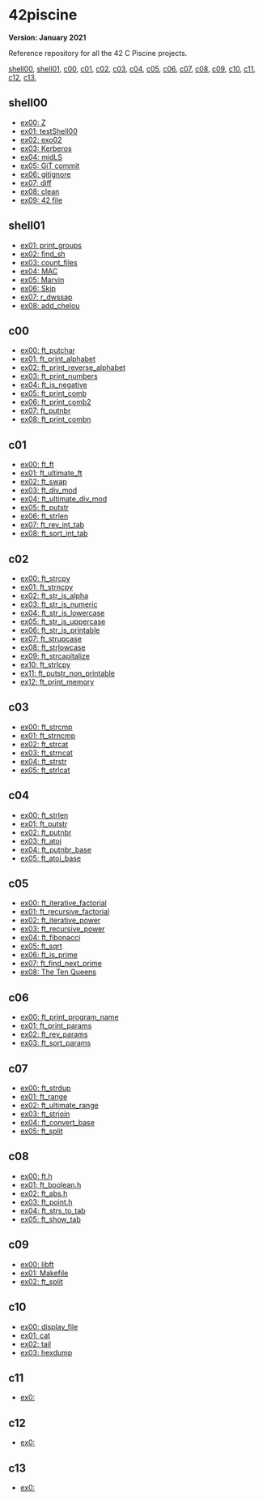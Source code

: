 # 42piscine

**Version: January 2021**

Reference repository for all the 42 C Piscine projects.

[shell00](#shell00),
[shell01](#shell01),
[c00](#c00),
[c01](#c01),
[c02](#c02),
[c03](#c03),
[c04](#c04),
[c05](#c05),
[c06](#c06),
[c07](#c07),
[c08](#c08),
[c09](#c09),
[c10](#c10),
[c11](#c11),
[c12](#c12),
[c13](#c13),

## shell00

- [ex00: Z](/shell00/ex00/z)
- [ex01: testShell00](/shell00/ex01/)
- [ex02: exo02](/shell00/ex02/)
- [ex03: Kerberos](/shell00/ex03/klist.txt)
- [ex04: midLS](/shell00/ex04/midLS)
- [ex05: GiT commit](/shell00/ex05/git_commit.sh)
- [ex06: gitignore](/shell00/ex06/git_ignore.sh)
- [ex07: diff](/shell00/ex07/b)
- [ex08: clean](/shell00/ex08/clean)
- [ex09: 42 file](/shell00/ex09/ft_magic)

## shell01

- [ex01: print_groups](/shell01/ex01/print_groups.sh)
- [ex02: find_sh](/shell01/ex02/find_sh.sh)
- [ex03: count_files](/shell01/ex03/count_files.sh)
- [ex04: MAC](/shell01/ex04/MAC.sh)
- [ex05: Marvin](/shell01/ex05/)
- [ex06: Skip](/shell01/ex06/skip.sh)
- [ex07: r_dwssap](/shell01/ex07/r_dwssap.sh)
- [ex08: add_chelou](/shell01/ex08/add_chelou.sh)

## c00

- [ex00: ft_putchar](/c00/ex00/ft_putchar.c)
- [ex01: ft_print_alphabet](/c00/ex01/ft_print_alphabet.c)
- [ex02: ft_print_reverse_alphabet](/c00/ex02/ft_print_reverse_alphabet.c)
- [ex03: ft_print_numbers](/c00/ex03/ft_print_numbers.c)
- [ex04: ft_is_negative](/c00/ex04/ft_is_negative.c)
- [ex05: ft_print_comb](/c00/ex05/ft_print_comb.c)
- [ex06: ft_print_comb2](/c00/ex06/ft_print_comb2.c)
- [ex07: ft_putnbr](/c00/ex07/ft_putnbr.c)
- [ex08: ft_print_combn](/c00/ex08/ft_print_combn.c)

## c01

- [ex00: ft_ft](/c01/ex00/ft_ft.c)
- [ex01: ft_ultimate_ft](/c01/ex01/ft_ultimate_ft.c)
- [ex02: ft_swap](/c01/ex02/ft_swap.c)
- [ex03: ft_div_mod](/c01/ex03/ft_div_mod.c)
- [ex04: ft_ultimate_div_mod](/c01/ex04/ft_ultimate_div_mod.c)
- [ex05: ft_putstr](/c01/ex05/ft_putstr.c)
- [ex06: ft_strlen](/c01/ex06/ft_strlen.c)
- [ex07: ft_rev_int_tab](/c01/ex07/ft_rev_int_tab.c)
- [ex08: ft_sort_int_tab](/c01/ex08/ft_sort_int_tab.c)

## c02

- [ex00: ft_strcpy](/c02/ex00/ft_strcpy.c)
- [ex01: ft_strncpy](/c02/ex01/ft_strncpy.c)
- [ex02: ft_str_is_alpha](/c02/ex02/ft_str_is_alpha.c)
- [ex03: ft_str_is_numeric](/c02/ex03/ft_str_is_numeric.c)
- [ex04: ft_str_is_lowercase](/c02/ex04/ft_str_is_lowercase.c)
- [ex05: ft_str_is_uppercase](/c02/ex05/ft_str_is_uppercase.c)
- [ex06: ft_str_is_printable](/c02/ex06/ft_str_is_printable.c)
- [ex07: ft_strupcase](/c02/ex07/ft_strupcase.c)
- [ex08: ft_strlowcase](/c02/ex08/ft_strlowcase.c)
- [ex09: ft_strcapitalize](/c02/ex09/ft_strcapitalize.c)
- [ex10: ft_strlcpy](/c02/ex10/ft_strlcpy.c)
- [ex11: ft_putstr_non_printable](/c02/ex11/ft_putstr_non_printable.c)
- [ex12: ft_print_memory](/c02/ex12/ft_print_memory.c)

## c03

- [ex00: ft_strcmp](/c03/ex00/ft_strcmp.c)
- [ex01: ft_strncmp](/c03/ex01/ft_strncmp.c)
- [ex02: ft_strcat](/c03/ex02/ft_strcat.c)
- [ex03: ft_strncat](/c03/ex03/ft_strncat.c)
- [ex04: ft_strstr](/c03/ex04/ft_strstr.c)
- [ex05: ft_strlcat](/c03/ex05/ft_strlcat.c)

## c04

- [ex00: ft_strlen](/c04/ex00/ft_strlen.c)
- [ex01: ft_putstr](/c04/ex01/ft_putstr.c)
- [ex02: ft_putnbr](/c04/ex02/ft_putnbr.c)
- [ex03: ft_atoi](/c04/ex03/ft_atoi.c)
- [ex04: ft_putnbr_base](/c04/ex04/ft_putnbr_base.c)
- [ex05: ft_atoi_base](/c04/ex05/ft_atoi_base.c)

## c05

- [ex00: ft_iterative_factorial](/c05/ex00/ft_iterative_factorial.c)
- [ex01: ft_recursive_factorial](/c05/ex01/ft_recursive_factorial.c)
- [ex02: ft_iterative_power](/c05/ex02/ft_iterative_power.c)
- [ex03: ft_recursive_power](/c05/ex03/ft_recursive_power.c)
- [ex04: ft_fibonacci](/c05/ex04/ft_fibonacci.c)
- [ex05: ft_sqrt](/c05/ex05/ft_sqrt.c)
- [ex06: ft_is_prime](/c05/ex06/ft_is_prime.c)
- [ex07: ft_find_next_prime](/c05/ex07/ft_find_next_prime.c)
- [ex08: The Ten Queens](/c05/ex08/ft_ten_queens_puzzle.c)

## c06

- [ex00: ft_print_program_name](/c06/ex00/ft_print_program_name.c)
- [ex01: ft_print_params](/c06/ex01/ft_print_params.c)
- [ex02: ft_rev_params](/c06/ex02/ft_rev_params.c)
- [ex03: ft_sort_params](/c06/ex03/ft_sort_params.c)

## c07

- [ex00: ft_strdup](/c07/ex00/ft_strdup.c)
- [ex01: ft_range](/c07/ex01/ft_range.c)
- [ex02: ft_ultimate_range](/c07/ex02/ft_ultimate_range.c)
- [ex03: ft_strjoin](/c07/ex03/ft_strjoin.c)
- [ex04: ft_convert_base](/c07/ex04/)
- [ex05: ft_split](/c07/ex05/ft_split.c)

## c08

- [ex00: ft.h](/c08/ex00/ft.h)
- [ex01: ft_boolean.h](/c08/ex01/ft_boolean.h)
- [ex02: ft_abs.h](/c08/ex02/ft_abs.h)
- [ex03: ft_point.h](/c08/ex03/ft_point.h)
- [ex04: ft_strs_to_tab](/c08/ex04/)
- [ex05: ft_show_tab](/c08/ex05/ft_show_tab.c)

## c09

- [ex00: libft](/c09/ex00/)
- [ex01: Makefile](/c09/ex01/)
- [ex02: ft_split](/c09/ex02/ft_split.c)

## c10

- [ex00: display_file](/c10/ex00/)
- [ex01: cat](/c10/ex01/)
- [ex02: tail](/c10/ex02/)
- [ex03: hexdump](/c10/ex03/)

## c11

- [ex0: ](//ex0/)

## c12

- [ex0: ](//ex0/)

## c13

- [ex0: ](//ex0/)

